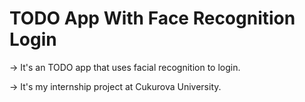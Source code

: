 # TODO App With Face Recognition Login

-> It's an TODO app that uses facial recognition to login.


-> It's my internship project at Cukurova University.

